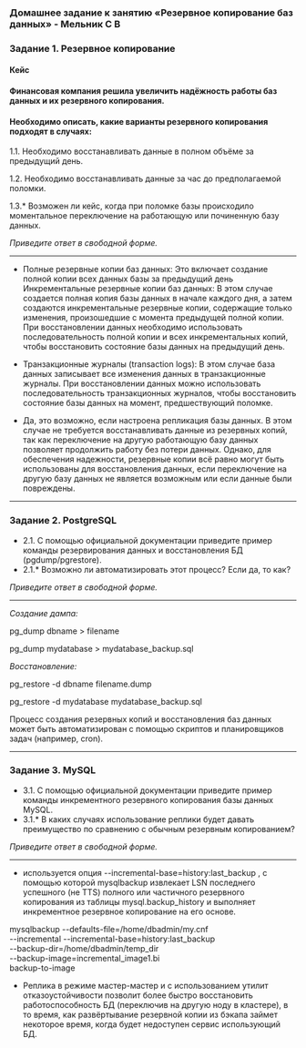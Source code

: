 ### Домашнее задание к занятию «Резервное копирование баз данных» - Мельник С В

### Задание 1. Резервное копирование

#### Кейс

#### Финансовая компания решила увеличить надёжность работы баз данных и их резервного копирования.

#### Необходимо описать, какие варианты резервного копирования подходят в случаях:

1.1. Необходимо восстанавливать данные в полном объёме за предыдущий день.

1.2. Необходимо восстанавливать данные за час до предполагаемой поломки.

1.3.\* Возможен ли кейс, когда при поломке базы происходило моментальное переключение на работающую или починенную базу данных.

_Приведите ответ в свободной форме._

---

- Полные резервные копии баз данных: Это включает создание полной копии всех данных базы за предыдущий день Инкрементальные резервные копии баз данных: В этом случае создается полная копия базы данных в начале каждого дня, а затем создаются инкрементальные резервные копии, содержащие только изменения, произошедшие с момента предыдущей полной копии. При восстановлении данных необходимо использовать последовательность полной копии и всех инкрементальных копий, чтобы восстановить состояние базы данных на предыдущий день.

- Транзакционные журналы (transaction logs): В этом случае база данных записывает все изменения данных в транзакционные журналы. При восстановлении данных можно использовать последовательность транзакционных журналов, чтобы восстановить состояние базы данных на момент, предшествующий поломке.

- Да, это возможно, если настроена репликация базы данных. В этом случае не требуется восстанавливать данные из резервных копий, так как переключение на другую работающую базу данных позволяет продолжить работу без потери данных. Однако, для обеспечения надежности, резервные копии всё равно могут быть использованы для восстановления данных, если переключение на другую базу данных не является возможным или если данные были повреждены.

---

### Задание 2. PostgreSQL

- 2.1. С помощью официальной документации приведите пример команды резервирования данных и восстановления БД (pgdump/pgrestore).
- 2.1.\* Возможно ли автоматизировать этот процесс? Если да, то как?

_Приведите ответ в свободной форме._

---

_Создание дампа:_

pg_dump dbname > filename

pg_dump mydatabase > mydatabase_backup.sql

_Восстановление:_

pg_restore -d dbname filename.dump

pg_restore -d mydatabase mydatabase_backup.sql

Процесс создания резервных копий и восстановления баз данных может быть автоматизирован с помощью скриптов и планировщиков задач (например, cron).

---

### Задание 3. MySQL

- 3.1. С помощью официальной документации приведите пример команды инкрементного резервного копирования базы данных MySQL.
- 3.1.\* В каких случаях использование реплики будет давать преимущество по сравнению с обычным резервным копированием?

_Приведите ответ в свободной форме._

---

- используется опция --incremental-base=history:last_backup , с помощью которой mysqlbackup извлекает LSN последнего успешного (не TTS) полного или частичного резервного копирования из таблицы mysql.backup_history и выполняет инкрементное резервное копирование на его основе.

mysqlbackup --defaults-file=/home/dbadmin/my.cnf \
 --incremental --incremental-base=history:last_backup \
 --backup-dir=/home/dbadmin/temp_dir \
 --backup-image=incremental_image1.bi \
 backup-to-image

- Реплика в режиме мастер-мастер и с использованием утилит отказоустойчивости позволит более быстро восстановить работоспособность БД (переключив на другую ноду в кластере), в то время, как развёртывание резервной копии из бэкапа займет некоторое время, когда будет недоступен сервис использующий БД.
